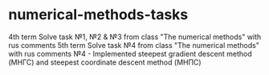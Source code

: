 # numerical-methods-tasks
4th term
Solve task №1, №2 & №3 from class "The numerical methods" with rus comments
5th term
Solve task №4 from class "The numerical methods" with rus comments
№4 - Implemented steepest gradient descent method (МНГС) and steepest coordinate descent method (МНПС)
